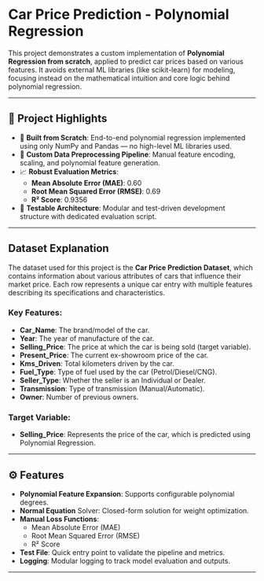 # Car Price Prediction - Polynomial Regression

This project demonstrates a custom implementation of **Polynomial Regression from scratch**, applied to predict car prices based on various features. It avoids external ML libraries (like scikit-learn) for modeling, focusing instead on the mathematical intuition and core logic behind polynomial regression.

---

## 📌 Project Highlights

- 🔢 **Built from Scratch**: End-to-end polynomial regression implemented using only NumPy and Pandas — no high-level ML libraries used.
- 🔄 **Custom Data Preprocessing Pipeline**: Manual feature encoding, scaling, and polynomial feature generation.
- 📈 **Robust Evaluation Metrics**:
  - **Mean Absolute Error (MAE)**: 0.60
  - **Root Mean Squared Error (RMSE)**: 0.69
  - **R² Score**: 0.9356
- 🧪 **Testable Architecture**: Modular and test-driven development structure with dedicated evaluation script.

---

## Dataset Explanation

The dataset used for this project is the **Car Price Prediction Dataset**, which contains information about various attributes of cars that influence their market price. Each row represents a unique car entry with multiple features describing its specifications and characteristics.  

### Key Features:
- **Car_Name**: The brand/model of the car.
- **Year**: The year of manufacture of the car.
- **Selling_Price**: The price at which the car is being sold (target variable).
- **Present_Price**: The current ex-showroom price of the car.
- **Kms_Driven**: Total kilometers driven by the car.
- **Fuel_Type**: Type of fuel used by the car (Petrol/Diesel/CNG).
- **Seller_Type**: Whether the seller is an Individual or Dealer.
- **Transmission**: Type of transmission (Manual/Automatic).
- **Owner**: Number of previous owners.

### Target Variable:
- **Selling_Price**: Represents the price of the car, which is predicted using Polynomial Regression.  

---

## ⚙️ Features

- **Polynomial Feature Expansion**: Supports configurable polynomial degrees.
- **Normal Equation** Solver: Closed-form solution for weight optimization.
- **Manual Loss Functions**:
  - Mean Absolute Error (MAE)
  - Root Mean Squared Error (RMSE)
  - R² Score
- **Test File**: Quick entry point to validate the pipeline and metrics.
- **Logging**: Modular logging to track model evaluation and outputs.

---
